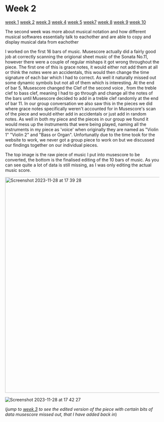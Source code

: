 

# Week 2
[week 1](week1.md)  [week 2](week2.md)   [week 3](week3.md)   [week 4](week4.md)  [week 5](week5.md)  [week7](week7.d)  [week 8](week8.md) [week 9](week9.md)   [week 10](week10.md)  

The second week was more about musical notation and how different musical softwares essentially talk to eachother and are able to copy and display musical data from eachother 

I worked on the first 16 bars of music. Musescore actually did a fairly good job at correctly scanning the origional sheet music of the Sonata No.11, however there were a couple of regular mishaps it got wrong throughout the piece. The first one of this is grace notes, it would either not add them at all or think the notes were an accidentals, this would then change the time signature of each bar which I had to correct. As well it naturally missed out some dynamic symbols but not all of them which is interesting. At the end of bar 5, Musescore changed the Clef of the second voice , from the treble clef to bass clef, meaning I had to go through and change all the notes of the bars until Musescore decided to add in a treble clef randomly at the end of bar 11. In our group conversation we also saw this in the pieces we did where grace notes specifically weren't accounted for in Musescore's scan of the piece and would either add in accidentals or just add in random notes. As well in both my piece and the pieces in our group we found it would mess up the instruments that were being played, naming all the instruments in my piece as 'voice' when originally they are named as "Violin 1" "Violin 2" and "Bass or Organ". Unfortunatly due to the time took for the website to work, we never got a group piece to work on but we discussed our findings together on our individual pieces. 

The top image is the raw piece of music I put into musescore to be converted, the bottom is the finalised editing of the 10 bars of music. As you can see quite a lot of data is still missing, as I was only editing the actual music score.

<img width="705" alt="Screenshot 2023-11-28 at 17 39 28" src="https://github.com/2578428b/MCA-2023/assets/146018791/2e6d79bc-8749-44d3-8213-53951210506f">


![Screenshot 2023-11-28 at 17 42 27](https://github.com/2578428b/MCA-2023/assets/146018791/b7ceb5da-a5c5-4cef-9358-1c2476a8f8c9)

(*jump to [week 3](week3.md) to see the edited version of the piece with certain bits of data musescore missed out, that I have added back in*)
